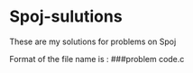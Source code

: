 # Spoj-sulutions

These are my solutions for problems on Spoj

Format of the file name is : 
###problem code.c
